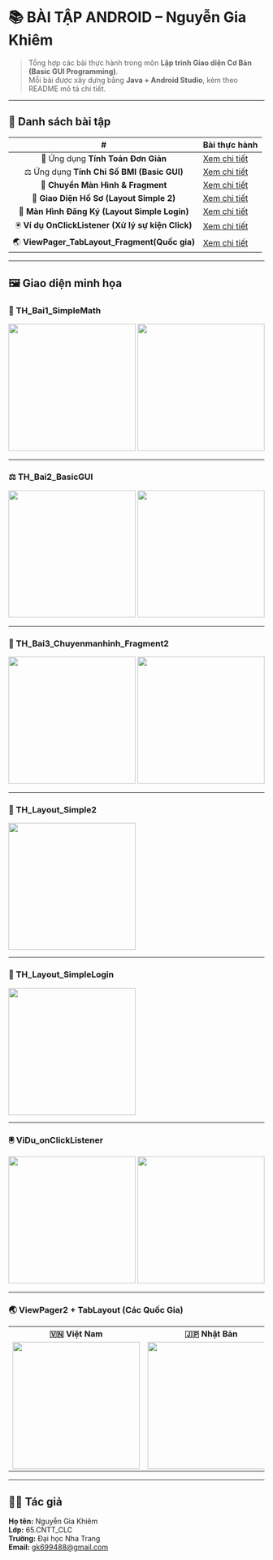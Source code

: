 # 📚 BÀI TẬP ANDROID – Nguyễn Gia Khiêm

> Tổng hợp các bài thực hành trong môn **Lập trình Giao diện Cơ Bản (Basic GUI Programming)**.  
> Mỗi bài được xây dựng bằng **Java + Android Studio**, kèm theo README mô tả chi tiết.

---

## 🔗 Danh sách bài tập

| # | Bài thực hành |
|:-:|----------------|
🧮 Ứng dụng **Tính Toán Đơn Giản** | [Xem chi tiết](./TH_Bai1_SimpleMath/README.md) |
⚖️ Ứng dụng **Tính Chỉ Số BMI (Basic GUI)** | [Xem chi tiết](./TH_Bai2_BasicGUI/README.md) |
🔄 **Chuyển Màn Hình & Fragment** | [Xem chi tiết](./TH_Bai3_Chuyenmanhinh_Fragment2/README.md) |
👤 **Giao Diện Hồ Sơ (Layout Simple 2)** | [Xem chi tiết](./TH_Layout_Simple2/README.md) |
🔐 **Màn Hình Đăng Ký (Layout Simple Login)** | [Xem chi tiết](./TH_Layout_SimpleLogin/README.md) |
🖲️ **Ví dụ OnClickListener (Xử lý sự kiện Click)** | [Xem chi tiết](./ViDu_onClickListener/README.md) |
🌏 **ViewPager_TabLayout_Fragment(Quốc gia)** | [Xem chi tiết](./ViDu_ViewPager_TabLayout_Fragment/README.md) |

---

## 🖼️ Giao diện minh họa

### 🧮 TH_Bai1_SimpleMath  
<img src="./TH_Bai1_SimpleMath/Screenshot_20251015_074401.png" width="250"/>
<img src="./TH_Bai1_SimpleMath/Screenshot_20251015_074443.png" width="250"/>

---

### ⚖️ TH_Bai2_BasicGUI  
<img src="./TH_Bai2_BasicGUI_/Screenshot_20251022_001955.png" width="250"/>
<img src="./TH_Bai2_BasicGUI_/Screenshot_20251022_002042.png" width="250"/>

---

### 🔄 TH_Bai3_Chuyenmanhinh_Fragment2  
<img src="./TH_Bai3_Chuyenmanhinh_Fragment2/Screenshot_20251022_004521.png" width="250"/>
<img src="./TH_Bai3_Chuyenmanhinh_Fragment2/Screenshot_20251022_004716.png" width="250"/>

---

### 👤 TH_Layout_Simple2  
<img src="./TH_Layout_Simple2/Screenshot%202025-10-22%20010920.png" width="250"/>

---

### 🔐 TH_Layout_SimpleLogin  
<img src="./TH_Layout_SimpleLogin/Screenshot%202025-10-22%20010802.png" width="250"/>

---

### 🖲️ ViDu_onClickListener  
<img src="./ViDu_onClickListener/Screenshot_20251022_053002.png" width="250"/>
<img src="./ViDu_onClickListener/Screenshot_20251022_053017.png" width="250"/>

---

### 🌏 ViewPager2 + TabLayout (Các Quốc Gia)

<table>
  <tr>
    <th>🇻🇳 Việt Nam</th>
    <th>🇯🇵 Nhật Bản</th>
    <th>🇺🇸 Hoa Kỳ</th>
  </tr>
  <tr>
    <td align="center">
      <img src="./ViewPager2_Tabs/Screenshot_20251022_063432.png" width="250"/>
    </td>
    <td align="center">
      <img src="./ViewPager2_Tabs/Screenshot_Japan.png" width="250"/>
    </td>
    <td align="center">
      <img src="./ViewPager2_Tabs/Screenshot_USA.png" width="250"/>
    </td>
  </tr>
</table>

---

## 👨‍💻 Tác giả

**Họ tên:** Nguyễn Gia Khiêm  
**Lớp:** 65.CNTT_CLC  
**Trường:** Đại học Nha Trang  
**Email:** gk699488@gmail.com  
